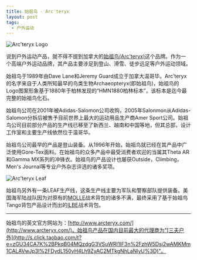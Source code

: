 ```yaml
---
title: 始祖鸟 - Arc'teryx
layout: post
tags:
  - 户外运动
---
```


![Arc'teryx Logo](http://pinpaiku.org/media/files/2013/02/23/arcteryx_logo.jpg)

说到户外运动产品，就不得不提到加拿大的[始祖鸟(Arc'teryx)](http://en.wikipedia.org/wiki/Arc'teryx)这个品牌。作为一个高端户外运动品牌，其产品主要涉足到登山、滑雪、徒步远足等户外运动领域。

始祖鸟于1989年由Dave Lane和Jeremy Guard成立于加拿大温哥华。Arc’teryx的名字来自于人类所知最早的鸟类生物Archaeopteryx(即始祖鸟)，始祖鸟的Logo图案形象基于1880年于柏林发现的“HMN1880柏林标本”，该标本是迄今最完整的始祖鸟化石。

始祖鸟公司在2001年被Adidas-Salomon公司收购，2005年Salonmon从Adidas-Salomon分拆后被售予目前世界上最大的运动用品生产商Amer Sport公司。始祖鸟公司目前部分产品的生产线已移至了新西兰、越南和中国等地，但其总部，设计工作室和主要生产线依然位于温哥华。

始祖鸟公司最早的产品是登山装备。从1996年开始，始祖鸟就已经在其产品中广泛使用Gore-Tex面料。在始祖鸟的众多产品中最受消费者欢迎的当属其Theta AR和Gamma MX系列的冲锋衣。始祖鸟的产品设计也屡获Outside，Climbing，Men's Journal等专业户外杂志评选的诸多奖项。

![Arc'teryx Leaf](http://pinpaiku.org/media/files/2013/02/23/arcteryx_leaf_sock.jpg)

始祖鸟另外有一条LEAF生产线，这条生产线主要为军队和警察部队提供装备。美国海军陆战队因为对原有的[MOLLE](http://en.wikipedia.org/wiki/MOLLE)战术背包的诸多不满，最终采用了基于始祖鸟Tango背包产品设计而出的[ILBE](http://en.wikipedia.org/wiki/ILBE)战术背包。

---

始祖鸟的英文官方网站为：[http://www.arcteryx.com/](http://www.arcteryx.com/)。始祖鸟产品在国内目前最大的代理商为"[三夫户外](http://s.click.taobao.com/t?e=zGU34CA7K%2BPkqB04MQzdgG3VSuWRI1IF3n%2FzhW5Dsj2wAMKMm1CALAVwJp3l%2FDydL150yH4Lh9ZyAC2MTkgNhLaNlyU%3D)"。
